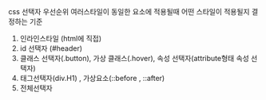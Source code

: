 css 선택자 우선순위
여러스타일이 동일한 요소에 적용될때 어떤 스타일이 적용될지 결정하는 기준

1. 인라인스타일 (html에 직접)
2. id 선택자 (#header)
3. 클래스 선택자(.button), 가상 클래스(.hover), 속성 선택자(attribute형태 속성 선택자)
4. 태그선택자(div.H1) , 가상요소(::before , ::after)
5. 전체선택자

